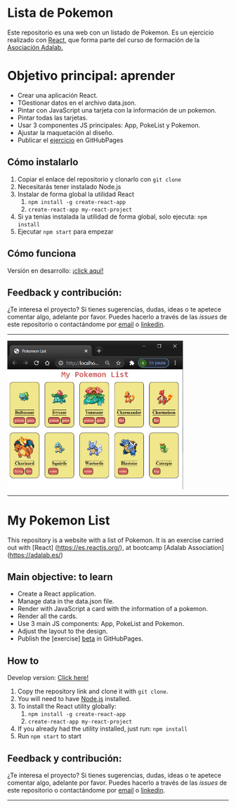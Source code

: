 # Lista de Pokemon

Este repositorio es una web con un listado de Pokemon. Es un ejercicio realizado con [React](https://es.reactjs.org/), que forma parte del curso de formación de la [Asociación Adalab.](https://adalab.es/)

# Objetivo principal: **aprender**

- Crear una aplicación React.
- TGestionar datos en el archivo data.json.
- Pintar con JavaScript una tarjeta con la información de un pokemon.
- Pintar todas las tarjetas.
- Usar 3 componentes JS principales: App, PokeList y Pokemon.
- Ajustar la maquetación al diseño.
- Publicar el [ejercicio][beta] en GitHubPages

## Cómo instalarlo

1. Copiar el enlace del repositorio y clonarlo con `git clone`
1. Necesitarás tener instalado Node.js
1. Instalar de forma global la utilidad React
   1. `npm install -g create-react-app`
   1. `create-react-app my-react-project`
1. Si ya tenías instalada la utilidad de forma global, solo ejecuta: `npm install`
1. Ejecutar `npm start` para empezar

## Cómo funciona

Versión en desarrollo: [¡click aquí!][beta]

## Feedback y contribución:

¿Te interesa el proyecto? Si tienes sugerencias, dudas, ideas o te apetece comentar algo, adelante por favor. Puedes hacerlo a través de las _issues_ de este repositorio o contactándome por [email](mailto:saramartinezaragon@gmail.com) o [linkedin](https://www.linkedin.com/in/saramartara/).

---

[<img src="./src/images/pokeList.png" width="400px" align="center">][beta]

---

# My Pokemon List

This repository is a website with a list of Pokemon. It is an exercise carried out with [React] (https://es.reactjs.org/), at bootcamp [Adalab Association] (https://adalab.es/)

## Main objective: **to learn**

- Create a React application.
- Manage data in the data.json file.
- Render with JavaScript a card with the information of a pokemon.
- Render all the cards.
- Use 3 main JS components: App, PokeList and Pokemon.
- Adjust the layout to the design.
- Publish the [exercise] [beta] in GitHubPages.

## How to

Develop version: [Click here!][beta]

1. Copy the repository link and clone it with `git clone`.
1. You will need to have [Node.js](https://nodejs.org/es/) installed.
1. To install the React utility globally:
   1. `npm install -g create-react-app`
   1. `create-react-app my-react-project`
1. If you already had the utility installed, just run: `npm install`
1. Run `npm start` to start

## Feedback y contribución:

¿Te interesa el proyecto? Si tienes sugerencias, dudas, ideas o te apetece comentar algo, adelante por favor. Puedes hacerlo a través de las _issues_ de este repositorio o contactándome por [email](mailto:saramartinezaragon@gmail.com) o [linkedin](https://www.linkedin.com/in/saramartara/).

---

[beta]: https://saramartara.github.io/Pokemon-list_module-3/
